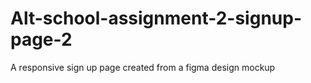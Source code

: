 # Alt-school-assignment-2-signup-page-2
 A responsive sign up page created from a figma design mockup
